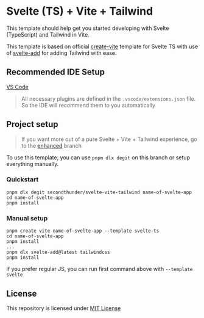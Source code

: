 # Svelte (TS) + Vite + Tailwind

This template should help get you started developing with Svelte (TypeScript) and Tailwind in Vite.

This template is based on official [create-vite](https://github.com/vitejs/vite/tree/main/packages/create-vite/template-svelte-ts) template for Svelte TS with use of [svelte-add](https://github.com/svelte-add/tailwindcss) for adding Tailwind with ease.

## Recommended IDE Setup

[VS Code](https://code.visualstudio.com/)

> All necessary plugins are defined in the `.vscode/extensions.json` file. So the IDE will recommend them to you automatically

## Project setup

> If you want more out of a pure Svelte + Vite + Tailwind experience, go to the [enhanced](https://github.com/SecondThundeR/svelte-vite-tailwind/tree/enhanced) branch

To use this template, you can use `pnpm dlx degit` on this branch or setup everything manually.

### Quickstart

```shell
pnpm dlx degit secondthunder/svelte-vite-tailwind name-of-svelte-app
cd name-of-svelte-app
pnpm install
```

### Manual setup

```shell
pnpm create vite name-of-svelte-app --template svelte-ts
cd name-of-svelte-app
pnpm install
...
pnpm dlx svelte-add@latest tailwindcss
pnpm install
```

If you prefer regular JS, you can run first command above with `--template svelte`

## License

This repository is licensed under [MIT License](https://github.com/SecondThundeR/svelte-vite-tailwind/blob/main/LICENSE)
